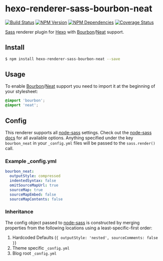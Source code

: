 # hexo-renderer-sass-bourbon-neat

[![Build Status](https://travis-ci.org/vandreleal/hexo-renderer-sass-bourbon-neat.svg)](https://travis-ci.org/vandreleal/hexo-renderer-sass-bourbon-neat)
[![NPM Version](https://badge.fury.io/js/hexo-renderer-sass-bourbon-neat.svg)](http://badge.fury.io/js/hexo-renderer-sass-bourbon-neat)
[![NPM Dependencies](https://david-dm.org/vandreleal/hexo-renderer-sass-bourbon-neat.svg)](https://www.npmjs.com/package/hexo-renderer-sass-bourbon-neat)
[![Coverage Status](https://coveralls.io/repos/vandreleal/hexo-renderer-sass-bourbon-neat/badge.svg)](https://coveralls.io/r/vandreleal/hexo-renderer-sass-bourbon-neat)

[Sass] renderer plugin for [Hexo] with [Bourbon]/[Neat] support.

## Install
```sh
$ npm install hexo-renderer-sass-bourbon-neat --save
```

## Usage
To enable [Bourbon]/[Neat] support you need to import it at the beginning of your stylesheet:

``` scss
@import 'bourbon';
@import 'neat';
```

## Config
This renderer supports all [node-sass] settings. Check out the [node-sass docs] for all available options. Anything specified under the key `bourbon_neat` in your `_config.yml` files will
be passed to the `sass.render()` call.

### Example _config.yml
```yaml
bourbon_neat:
  outputStyle: compressed
  indentedSyntax: false
  omitSourceMapUrl: true
  sourceMap: true
  sourceMapEmbed: false
  sourceMapContents: false
```

### Inheritance
The config object passed to [node-sass] is constructed by merging properties from
the following locations using a least-specific-first order:

1. Hardcoded Defaults (`{ outputStyle: 'nested', sourceComments: false }`)
2. Theme specific `_config.yml`
3. Blog root `_config.yml`

[Hexo]: http://hexo.io/
[Sass]: http://sass-lang.com/
[Bourbon]: http://bourbon.io/
[Neat]: http://neat.bourbon.io/
[node-sass]: https://github.com/sass/node-sass
[node-sass docs]: https://github.com/sass/node-sass#options